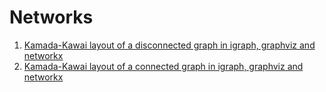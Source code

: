 # Networks

1. [Kamada-Kawai layout of a disconnected graph in igraph, graphviz and networkx](http://nbviewer.jupyter.org/github/empet/Networks/blob/master/kk-layout-in-3-packages-netsci.ipynb)
2. [Kamada-Kawai layout of a connected graph in igraph, graphviz and networkx](http://nbviewer.jupyter.org/github/empet/Networks/blob/master/kk-layout-in-3-packages-zika.ipynb)
